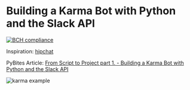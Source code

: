 # Building a Karma Bot with Python and the Slack API

[![BCH compliance](https://bettercodehub.com/edge/badge/pybites/karmabot?branch=master)](https://bettercodehub.com/)

Inspiration: [hipchat](https://blog.hipchat.com/2016/05/02/meet-karma-bot/)

PyBites Article: [From Script to Project part 1. - Building a Karma Bot with Python and the Slack API](https://pybit.es/slack-karma-bot.html)

![karma example](https://pybit.es/images/karma_example.png)
